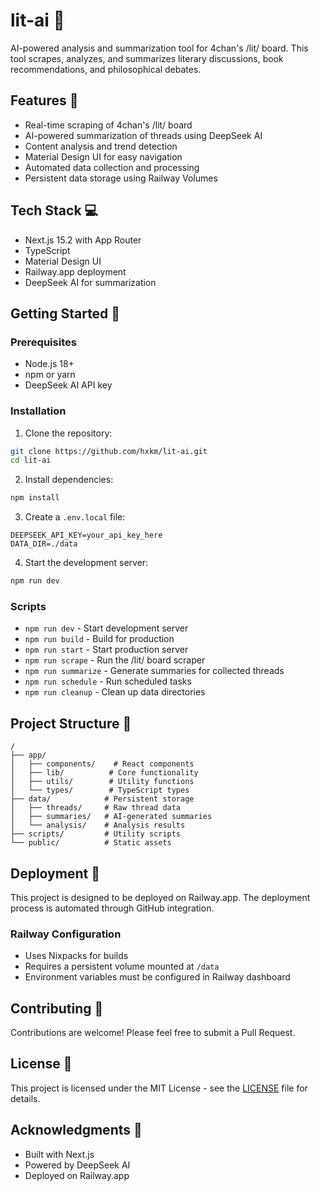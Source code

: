 # lit-ai 🔮

AI-powered analysis and summarization tool for 4chan's /lit/ board. This tool scrapes, analyzes, and summarizes literary discussions, book recommendations, and philosophical debates.

## Features 🌟

- Real-time scraping of 4chan's /lit/ board
- AI-powered summarization of threads using DeepSeek AI
- Content analysis and trend detection
- Material Design UI for easy navigation
- Automated data collection and processing
- Persistent data storage using Railway Volumes

## Tech Stack 💻

- Next.js 15.2 with App Router
- TypeScript
- Material Design UI
- Railway.app deployment
- DeepSeek AI for summarization

## Getting Started 🚀

### Prerequisites

- Node.js 18+
- npm or yarn
- DeepSeek AI API key

### Installation

1. Clone the repository:
```bash
git clone https://github.com/hxkm/lit-ai.git
cd lit-ai
```

2. Install dependencies:
```bash
npm install
```

3. Create a `.env.local` file:
```env
DEEPSEEK_API_KEY=your_api_key_here
DATA_DIR=./data
```

4. Start the development server:
```bash
npm run dev
```

### Scripts

- `npm run dev` - Start development server
- `npm run build` - Build for production
- `npm run start` - Start production server
- `npm run scrape` - Run the /lit/ board scraper
- `npm run summarize` - Generate summaries for collected threads
- `npm run schedule` - Run scheduled tasks
- `npm run cleanup` - Clean up data directories

## Project Structure 📁

```
/
├── app/
│   ├── components/    # React components
│   ├── lib/          # Core functionality
│   ├── utils/        # Utility functions
│   └── types/        # TypeScript types
├── data/            # Persistent storage
│   ├── threads/     # Raw thread data
│   ├── summaries/   # AI-generated summaries
│   └── analysis/    # Analysis results
├── scripts/         # Utility scripts
└── public/          # Static assets
```

## Deployment 🚀

This project is designed to be deployed on Railway.app. The deployment process is automated through GitHub integration.

### Railway Configuration

- Uses Nixpacks for builds
- Requires a persistent volume mounted at `/data`
- Environment variables must be configured in Railway dashboard

## Contributing 🤝

Contributions are welcome! Please feel free to submit a Pull Request.

## License 📄

This project is licensed under the MIT License - see the [LICENSE](LICENSE) file for details.

## Acknowledgments 🙏

- Built with Next.js
- Powered by DeepSeek AI
- Deployed on Railway.app
